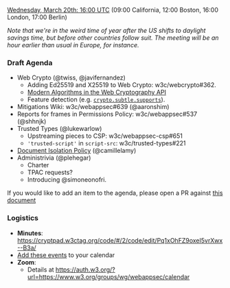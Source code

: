 [Wednesday, March 20th: 16:00 UTC](https://www.timeanddate.com/worldclock/fixedtime.html?iso=20240117T1600) (09:00 California, 12:00 Boston, 16:00 London, 17:00 Berlin)

_Note that we're in the weird time of year after the US shifts to daylight savings time, but before other countries follow suit. The meeting will be an hour earlier than usual in Europe, for instance._

### Draft Agenda

* Web Crypto (@twiss, @javifernandez)
  * Adding Ed25519 and X25519 to Web Crypto: w3c/webcrypto#362.
  * [Modern Algorithms in the Web Cryptography API](https://twiss.github.io/webcrypto-modern-algos/)
  * Feature detection (e.g. [`crypto.subtle.supports`](https://twiss.github.io/webcrypto-modern-algos/#partial-subtlecrypto-interface)).
* Mitigations Wiki: w3c/webappsec#639 (@aaronshim)
* Reports for frames in Permissions Policy: w3c/webappsec#537 (@shhnjk)
* Trusted Types (@lukewarlow)
  * Upstreaming pieces to CSP: w3c/webappsec-csp#651
  * `'trusted-script'` in `script-src`: w3c/trusted-types#221
* [Document Isolation Policy](https://github.com/explainers-by-googlers/document-isolation-policy/) (@camillelamy)
* Administrivia (@plehegar)
  * Charter
  * TPAC requests?
  * Introducing @simoneonofri.

If you would like to add an item to the agenda, please open a PR against [this document](https://github.com/w3c/webappsec/new/main/meetings/2024/2024-03-20-agenda.md)

### Logistics

*   **Minutes**: https://cryptpad.w3ctag.org/code/#/2/code/edit/Pq1xOhFZ9oxeI5vrXwx--B3a/
*   [Add these events](https://www.w3.org/groups/wg/webappsec/calendar#export) to your calendar
*   **Zoom**:
    * Details at <https://auth.w3.org/?url=https://www.w3.org/groups/wg/webappsec/calendar>
